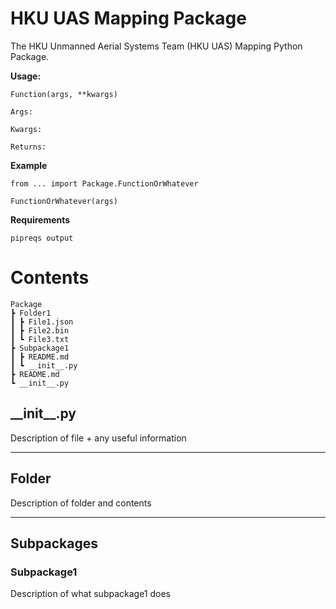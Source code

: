# HKU UAS Mapping Package
The HKU Unmanned Aerial Systems Team (HKU UAS) Mapping Python Package.

**Usage:**
```
Function(args, **kwargs)

Args:
    
Kwargs:

Returns:

```

**Example**
```
from ... import Package.FunctionOrWhatever

FunctionOrWhatever(args)
```

**Requirements**
```
pipreqs output
```


# Contents
```
Package
┣ Folder1
┃ ┣ File1.json
┃ ┣ File2.bin
┃ ┗ File3.txt
┣ Subpackage1
┃ ┣ README.md
┃ ┗ __init__.py
┣ README.md
┗ __init__.py
```
## **\_\_init__.py**
Description of file + any useful information

---
## **Folder**
Description of folder and contents

---
## **Subpackages**

### **Subpackage1** ###
Description of what subpackage1 does